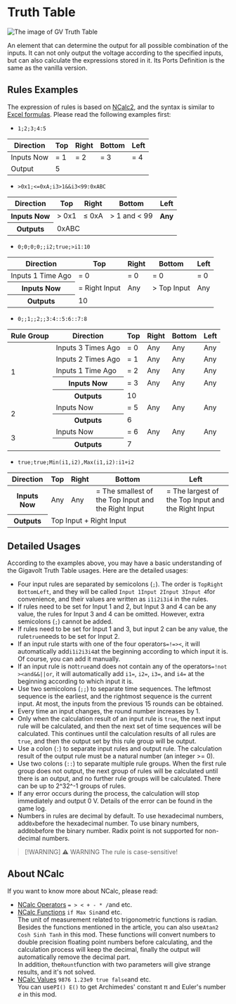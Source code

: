 # Truth Table <Badge text="v1.0" type="info"/>

<img src="/images/base/shift/GVTruthTable.webp" alt="The image of GV Truth Table" class="center_image small"/>

An element that can determine the output for all possible combination of the inputs. It can not only output the voltage according to the specified inputs, but can also calculate the expressions stored in it. Its Ports Definition is the same as the vanilla version.

## Rules Examples

The expression of rules is based on [NCalc2](https://github.com/sklose/NCalc2), and the syntax is similar to [Excel formulas](https://support.microsoft.com/en-us/office/overview-of-formulas-in-excel-ecfdc708-9162-49e8-b993-c311f47ca173). Please read the following examples first:

* `1;2;3;4:5`

<table :class="$style.mono_table_body">
    <thead>
        <tr>
            <th>Direction</th>
            <th>Top</th>
            <th>Right</th>
            <th>Bottom</th>
            <th>Left</th>
        </tr>
    </thead>
    <tbody>
        <tr>
            <td>Inputs Now</td>
            <td>= 1</td>
            <td>= 2</td>
            <td>= 3</td>
            <td>= 4</td>
        </tr>
        <tr>
            <td>Output</td>
            <td colspan="4">5</td>
        </tr>
    </tbody>
</table>

* `>0x1;<=0xA;i3>1&&i3<99:0xABC`

<table :class="$style.mono_table_body">
    <thead>
        <tr>
            <th>Direction</th>
            <th>Top</th>
            <th>Right</th>
            <th>Bottom</th>
            <th>Left</th>
        </tr>
    </thead>
    <tbody>
        <tr>
            <th>Inputs Now</th>
            <td>> 0x1</td>
            <td>≤ 0xA</td>
            <td>> 1 and < 99</td>
            <th>Any</th>
        </tr>
        <tr>
            <th>Outputs</th>
            <td colspan="4">0xABC</td>
        </tr>
    </tbody>
</table>

* `0;0;0;0;;i2;true;>i1:10`

<table :class="$style.mono_table_body">
    <thead>
        <tr>
            <th>Direction</th>
            <th>Top</th>
            <th>Right</th>
            <th>Bottom</th>
            <th>Left</th>
        </tr>
    </thead>
    <tbody>
        <tr>
            <td>Inputs 1 Time Ago</td>
            <td>= 0</td>
            <td>= 0</td>
            <td>= 0</td>
            <td>= 0</td>
        </tr>
        <tr>
            <th>Inputs Now</th>
            <td>= Right Input</td>
            <td>Any</td>
            <td>> Top Input</td>
            <td>Any</td>
        </tr>
        <tr>
            <th>Outputs</th>
            <td colspan="4">10</td>
        </tr>
    </tbody>
</table>

* `0;;1;;2;;3:4::5:6::7:8`

<table :class="$style.mono_table_body">
    <thead>
        <tr>
            <th>Rule Group</th>
            <th>Direction</th>
            <th>Top</th>
            <th>Right</th>
            <th>Bottom</th>
            <th>Left</th>
        </tr>
    </thead>
    <tbody>
        <tr>
            <td rowspan="5">1</td>
            <td :class="$style.no_mono">Inputs 3 Times Ago</td>
            <td>= 0</td>
            <td>Any</td>
            <td>Any</td>
            <td>Any</td>
        </tr>
        <tr>
            <td>Inputs 2 Times Ago</td>
            <td>= 1</td>
            <td>Any</td>
            <td>Any</td>
            <td>Any</td>
        </tr>
        <tr>
            <td>Inputs 1 Time Ago</td>
            <td>= 2</td>
            <td>Any</td>
            <td>Any</td>
            <td>Any</td>
        </tr>
        <tr>
            <th>Inputs Now</th>
            <td>= 3</td>
            <td>Any</td>
            <td>Any</td>
            <td>Any</td>
        </tr>
        <tr>
            <th>Outputs</th>
            <td colspan="4">10</td>
        </tr>
        <tr>
            <td rowspan="2">2</td>
            <td :class="$style.no_mono">Inputs Now</td>
            <td>= 5</td>
            <td>Any</td>
            <td>Any</td>
            <td>Any</td>
        </tr>
        <tr>
            <th>Outputs</th>
            <td colspan="4">6</td>
        </tr>
        <tr>
            <td rowspan="2">3</td>
            <td :class="$style.no_mono">Inputs Now</td>
            <td>= 6</td>
            <td>Any</td>
            <td>Any</td>
            <td>Any</td>
        </tr>
        <tr>
            <th>Outputs</th>
            <td colspan="4">7</td>
        </tr>
    </tbody>
</table>

* `true;true;Min(i1,i2),Max(i1,i2):i1+i2`

<table :class="$style.mono_table_body">
    <thead>
        <tr>
            <th>Direction</th>
            <th>Top</th>
            <th>Right</th>
            <th>Bottom</th>
            <th>Left</th>
        </tr>
    </thead>
    <tbody>
        <tr>
            <th>Inputs Now</th>
            <td>Any</td>
            <td>Any</td>
            <td>= The smallest of the Top Input and the Right Input</td>
            <td>= The largest of the Top Input and the Right Input</td>
        </tr>
        <tr>
            <th>Outputs</th>
            <td colspan="4">Top Input + Right Input</td>
        </tr>
    </tbody>
</table>

## Detailed Usages

According to the examples above, you may have a basic understanding of the Gigavolt Truth Table usages. Here are the detailed usages:

* Four input rules are separated by semicolons (`;`). The order is `Top`&#8203;`Right`&#8203;`Bottom`&#8203;`Left`, and they will be called `Input 1`&#8203;`Input 2`&#8203;`Input 3`&#8203;`Input 4`for convenience, and their values are written as `i1`&#8203;`i2`&#8203;`i3`&#8203;`i4` in the rules.
* If rules need to be set for Input 1 and 2, but Input 3 and 4 can be any value, the rules for Input 3 and 4 can be omitted. However, extra semicolons (`;`) cannot be added.
* If rules need to be set for Input 1 and 3, but input 2 can be any value, the rule`true`needs to be set for Input 2.
* If an input rule starts with one of the four operators`=`&#8203;`!=`&#8203;`>`&#8203;`<`, it will automatically add`i1`&#8203;`i2`&#8203;`i3`&#8203;`i4`at the beginning according to which input it is. Of course, you can add it manually.
* If an input rule is not`true`and does not contain any of the operators`=`&#8203;`!`&#8203;`not`&#8203;`>`&#8203;`<`&#8203;`and`&#8203;`&&`&#8203;`||`&#8203;`or`, it will automatically add `i1=`, `i2=`, `i3=`, and `i4=` at the beginning according to which input it is.
* Use two semicolons (`;;`) to separate time sequences. The leftmost sequence is the earliest, and the rightmost sequence is the current input. At most, the inputs from the previous 15 rounds can be obtained.
* Every time an input changes, the round number increases by 1.
* Only when the calculation result of an input rule is `true`, the next input rule will be calculated, and then the next set of time sequences will be calculated. This continues until the calculation results of all rules are `true`, and then the output set by this rule group will be output.
* Use a colon (`:`) to separate input rules and output rule. The calculation result of the output rule must be a natural number (an integer >= 0).
* Use two colons (`::`) to separate multiple rule groups. When the first rule group does not output, the next group of rules will be calculated until there is an output, and no further rule groups will be calculated. There can be up to 2^32^-1 groups of rules.
* If any error occurs during the process, the calculation will stop immediately and output 0 V. Details of the error can be found in the game log.
* Numbers in rules are decimal by default. To use hexadecimal numbers, add`0x`before the hexadecimal number. To use binary numbers, add`0b`before the binary number. Radix point is not supported for non-decimal numbers.

> [!WARNING] ⚠ WARNING
> The rule is case-sensitive!

## About NCalc

If you want to know more about NCalc, please read:

* [NCalc Operators](ncalc/operators) `= > < + - * /`and etc.
* [NCalc Functions](ncalc/functions) `if Max Sin`and etc.  
  The unit of measurement related to trigonometric functions is radian. Besides the functions mentioned in the article, you can also use`Atan2 Cosh Sinh Tanh` in this mod. These functions will convert numbers to double precision floating point numbers before calculating, and the calculation process will keep the decimal, finally the output will automatically remove the decimal part.  
  In addition, the`Rount`function with two parameters will give strange results, and it's not solved.
* [NCalc Values](ncalc/values) `9876 1.23e9 true false`and etc.  
  You can use`PI() E()` to get Archimedes' constant π and Euler's number _e_ in this mod.

<style module>

.mono_table_body th, .mono_table_body td{
    text-align: center;
}
.mono_table_body  tbody tr > td:not(:first-child){
    font-family: var(--vp-font-family-mono);
    &.no_mono{
        font-family: var(--vp-font-family-base);
    }
}
</style>